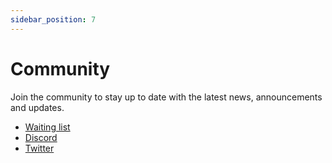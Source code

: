 ```yaml
---
sidebar_position: 7
---
```


# Community

Join the community to stay up to date with the latest news, announcements and updates.

- [Waiting list](https://www.quartzpay.io/)
- [Discord](https://discord.gg/K3byNmnKNm)
- [Twitter](https://x.com/quartzpay)


